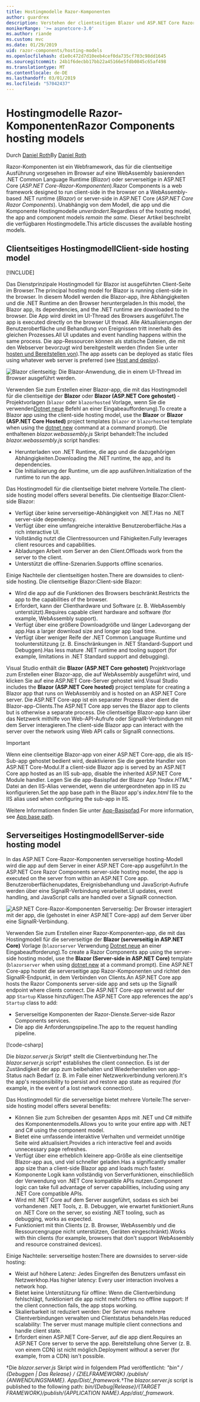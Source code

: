 ```yaml
---
title: Hostingmodelle Razor-Komponenten
author: guardrex
description: Verstehen der clientseitigen Blazor und ASP.NET Core Razor Serverkomponenten Hostingmodelle.
monikerRange: '>= aspnetcore-3.0'
ms.author: riande
ms.custom: mvc
ms.date: 01/29/2019
uid: razor-components/hosting-models
ms.openlocfilehash: d1e0c472d7d10eeb4cef0da735cf703c98dd1645
ms.sourcegitcommit: 24b1f6decbb17bb22a45166e5fdb0845c65af498
ms.translationtype: MT
ms.contentlocale: de-DE
ms.lasthandoff: 03/01/2019
ms.locfileid: "57042437"
---
```

# <a name="razor-components-hosting-models"></a><span data-ttu-id="8ab71-103">Hostingmodelle Razor-Komponenten</span><span class="sxs-lookup"><span data-stu-id="8ab71-103">Razor Components hosting models</span></span>

<span data-ttu-id="8ab71-104">Durch [Daniel Roth](https://github.com/danroth27)</span><span class="sxs-lookup"><span data-stu-id="8ab71-104">By [Daniel Roth](https://github.com/danroth27)</span></span>

<span data-ttu-id="8ab71-105">Razor-Komponenten ist ein Webframework, das für die clientseitige Ausführung vorgesehen im Browser auf eine WebAssembly basierenden .NET Common Language Runtime (*Blazor*) oder serverseitige in ASP.NET Core (*ASP.NET Core-Razor-Komponenten*).</span><span class="sxs-lookup"><span data-stu-id="8ab71-105">Razor Components is a web framework designed to run client-side in the browser on a WebAssembly-based .NET runtime (*Blazor*) or server-side in ASP.NET Core (*ASP.NET Core Razor Components*).</span></span> <span data-ttu-id="8ab71-106">Unabhängig von dem Modell, die app und die Komponente Hostingmodelle *unverändert*.</span><span class="sxs-lookup"><span data-stu-id="8ab71-106">Regardless of the hosting model, the app and component models *remain the same*.</span></span> <span data-ttu-id="8ab71-107">Dieser Artikel beschreibt die verfügbaren Hostingmodelle.</span><span class="sxs-lookup"><span data-stu-id="8ab71-107">This article discusses the available hosting models.</span></span>

## <a name="client-side-hosting-model"></a><span data-ttu-id="8ab71-108">Clientseitiges Hostingmodell</span><span class="sxs-lookup"><span data-stu-id="8ab71-108">Client-side hosting model</span></span>

[!INCLUDE[](~/includes/razor-components-preview-notice.md)]

<span data-ttu-id="8ab71-109">Das Dienstprinzipale Hostingmodell für Blazor ist ausgeführten Client-Seite im Browser.</span><span class="sxs-lookup"><span data-stu-id="8ab71-109">The principal hosting model for Blazor is running client-side in the browser.</span></span> <span data-ttu-id="8ab71-110">In diesem Modell werden die Blazor-app, ihre Abhängigkeiten und die .NET Runtime an den Browser heruntergeladen.</span><span class="sxs-lookup"><span data-stu-id="8ab71-110">In this model, the Blazor app, its dependencies, and the .NET runtime are downloaded to the browser.</span></span> <span data-ttu-id="8ab71-111">Die App wird direkt im UI-Thread des Browsers ausgeführt.</span><span class="sxs-lookup"><span data-stu-id="8ab71-111">The app is executed directly on the browser UI thread.</span></span> <span data-ttu-id="8ab71-112">Alle Aktualisierungen der Benutzeroberfläche und Behandlung von Ereignissen tritt innerhalb des gleichen Prozesses.</span><span class="sxs-lookup"><span data-stu-id="8ab71-112">All UI updates and event handling happens within the same process.</span></span> <span data-ttu-id="8ab71-113">Die app-Ressourcen können als statische Dateien, die mit den Webserver bevorzugt wird bereitgestellt werden (finden Sie unter [hosten und Bereitstellen von](xref:host-and-deploy/razor-components/index)).</span><span class="sxs-lookup"><span data-stu-id="8ab71-113">The app assets can be deployed as static files using whatever web server is preferred (see [Host and deploy](xref:host-and-deploy/razor-components/index)).</span></span>

![Blazor clientseitig: Die Blazor-Anwendung, die in einem UI-Thread im Browser ausgeführt werden.](hosting-models/_static/client-side.png)

<span data-ttu-id="8ab71-115">Verwenden Sie zum Erstellen einer Blazor-app, die mit das Hostingmodell für die clientseitige der **Blazor** oder **Blazor (ASP.NET Core gehostet)** -Projektvorlagen (`blazor` oder `blazorhosted` Vorlage, wenn Sie die verwenden[Dotnet neue](/dotnet/core/tools/dotnet-new) Befehl an einer Eingabeaufforderung).</span><span class="sxs-lookup"><span data-stu-id="8ab71-115">To create a Blazor app using the client-side hosting model, use the **Blazor** or **Blazor (ASP.NET Core Hosted)** project templates (`blazor` or `blazorhosted` template when using the [dotnet new](/dotnet/core/tools/dotnet-new) command at a command prompt).</span></span> <span data-ttu-id="8ab71-116">Die enthaltenen *blazor.webassembly.js* Skript behandelt:</span><span class="sxs-lookup"><span data-stu-id="8ab71-116">The included *blazor.webassembly.js* script handles:</span></span>

* <span data-ttu-id="8ab71-117">Herunterladen von .NET Runtime, die app und die dazugehörigen Abhängigkeiten.</span><span class="sxs-lookup"><span data-stu-id="8ab71-117">Downloading the .NET runtime, the app, and its dependencies.</span></span>
* <span data-ttu-id="8ab71-118">Die Initialisierung der Runtime, um die app ausführen.</span><span class="sxs-lookup"><span data-stu-id="8ab71-118">Initialization of the runtime to run the app.</span></span>

<span data-ttu-id="8ab71-119">Das Hostingmodell für die clientseitige bietet mehrere Vorteile.</span><span class="sxs-lookup"><span data-stu-id="8ab71-119">The client-side hosting model offers several benefits.</span></span> <span data-ttu-id="8ab71-120">Die clientseitige Blazor:</span><span class="sxs-lookup"><span data-stu-id="8ab71-120">Client-side Blazor:</span></span>

* <span data-ttu-id="8ab71-121">Verfügt über keine serverseitige-Abhängigkeit von .NET.</span><span class="sxs-lookup"><span data-stu-id="8ab71-121">Has no .NET server-side dependency.</span></span>
* <span data-ttu-id="8ab71-122">Verfügt über eine umfangreiche interaktive Benutzeroberfläche.</span><span class="sxs-lookup"><span data-stu-id="8ab71-122">Has a rich interactive UI.</span></span>
* <span data-ttu-id="8ab71-123">Vollständig nutzt die Clientressourcen und Fähigkeiten.</span><span class="sxs-lookup"><span data-stu-id="8ab71-123">Fully leverages client resources and capabilities.</span></span>
* <span data-ttu-id="8ab71-124">Abladungen Arbeit vom Server an den Client.</span><span class="sxs-lookup"><span data-stu-id="8ab71-124">Offloads work from the server to the client.</span></span>
* <span data-ttu-id="8ab71-125">Unterstützt die offline-Szenarien.</span><span class="sxs-lookup"><span data-stu-id="8ab71-125">Supports offline scenarios.</span></span>

<span data-ttu-id="8ab71-126">Einige Nachteile der clientseitigen hosten.</span><span class="sxs-lookup"><span data-stu-id="8ab71-126">There are downsides to client-side hosting.</span></span> <span data-ttu-id="8ab71-127">Die clientseitige Blazor:</span><span class="sxs-lookup"><span data-stu-id="8ab71-127">Client-side Blazor:</span></span>

* <span data-ttu-id="8ab71-128">Wird die app auf die Funktionen des Browsers beschränkt.</span><span class="sxs-lookup"><span data-stu-id="8ab71-128">Restricts the app to the capabilities of the browser.</span></span>
* <span data-ttu-id="8ab71-129">Erfordert, kann der Clienthardware und Software (z. B. WebAssembly unterstützt).</span><span class="sxs-lookup"><span data-stu-id="8ab71-129">Requires capable client hardware and software (for example, WebAssembly support).</span></span>
* <span data-ttu-id="8ab71-130">Verfügt über eine größere Downloadgröße und länger Ladevorgang der app.</span><span class="sxs-lookup"><span data-stu-id="8ab71-130">Has a larger download size and longer app load time.</span></span>
* <span data-ttu-id="8ab71-131">Verfügt über weniger Reife der .NET Common Language Runtime und toolunterstützung (z. B. Einschränkungen in .NET Standard-Support und Debuggen).</span><span class="sxs-lookup"><span data-stu-id="8ab71-131">Has less mature .NET runtime and tooling support (for example, limitations in .NET Standard support and debugging).</span></span>

<span data-ttu-id="8ab71-132">Visual Studio enthält die **Blazor (ASP.NET Core gehostet)** Projektvorlage zum Erstellen einer Blazor-app, die auf WebAssembly ausgeführt wird, und klicken Sie auf eine ASP.NET Core-Server gehostet wird.</span><span class="sxs-lookup"><span data-stu-id="8ab71-132">Visual Studio includes the **Blazor (ASP.NET Core hosted)** project template for creating a Blazor app that runs on WebAssembly and is hosted on an ASP.NET Core server.</span></span> <span data-ttu-id="8ab71-133">Die ASP.NET Core-app ist ein separater Prozess aber dient die Blazor-app-Clients.</span><span class="sxs-lookup"><span data-stu-id="8ab71-133">The ASP.NET Core app serves the Blazor app to clients but is otherwise a separate process.</span></span> <span data-ttu-id="8ab71-134">Die clientseitige Blazor-app kann über das Netzwerk mithilfe von Web-API-Aufrufe oder SignalR-Verbindungen mit dem Server interagieren.</span><span class="sxs-lookup"><span data-stu-id="8ab71-134">The client-side Blazor app can interact with the server over the network using Web API calls or SignalR connections.</span></span>

> [!IMPORTANT]
> <span data-ttu-id="8ab71-135">Wenn eine clientseitige Blazor-app von einer ASP.NET Core-app, die als IIS-Sub-app gehostet bedient wird, deaktivieren Sie die geerbte Handler von ASP.NET Core-Modul.</span><span class="sxs-lookup"><span data-stu-id="8ab71-135">If a client-side Blazor app is served by an ASP.NET Core app hosted as an IIS sub-app, disable the inherited ASP.NET Core Module handler.</span></span> <span data-ttu-id="8ab71-136">Legen Sie die app-Basispfad der Blazor App *"Index.HTML"* Datei an den IIS-Alias verwendet, wenn die untergeordneten app in IIS zu konfigurieren.</span><span class="sxs-lookup"><span data-stu-id="8ab71-136">Set the app base path in the Blazor app's *index.html* file to the IIS alias used when configuring the sub-app in IIS.</span></span>
>
> <span data-ttu-id="8ab71-137">Weitere Informationen finden Sie unter [App-Basispfad](xref:host-and-deploy/razor-components/index#app-base-path).</span><span class="sxs-lookup"><span data-stu-id="8ab71-137">For more information, see [App base path](xref:host-and-deploy/razor-components/index#app-base-path).</span></span>

## <a name="server-side-hosting-model"></a><span data-ttu-id="8ab71-138">Serverseitiges Hostingmodell</span><span class="sxs-lookup"><span data-stu-id="8ab71-138">Server-side hosting model</span></span>

<span data-ttu-id="8ab71-139">In das ASP.NET Core-Razor-Komponenten serverseitige hosting-Modell wird die app auf dem Server in einer ASP.NET Core-app ausgeführt.</span><span class="sxs-lookup"><span data-stu-id="8ab71-139">In the ASP.NET Core Razor Components server-side hosting model, the app is executed on the server from within an ASP.NET Core app.</span></span> <span data-ttu-id="8ab71-140">Benutzeroberflächenupdates, Ereignisbehandlung und JavaScript-Aufrufe werden über eine SignalR-Verbindung verarbeitet.</span><span class="sxs-lookup"><span data-stu-id="8ab71-140">UI updates, event handling, and JavaScript calls are handled over a SignalR connection.</span></span>

![ASP.NET Core-Razor-Komponenten Serverseitig: Der Browser interagiert mit der app, die (gehostet in einer ASP.NET Core-app) auf dem Server über eine SignalR-Verbindung.](hosting-models/_static/server-side.png)

<span data-ttu-id="8ab71-142">Verwenden Sie zum Erstellen einer Razor-Komponenten-app, die mit das Hostingmodell für die serverseitige der **Blazor (serverseitig in ASP.NET Core)** Vorlage (`blazorserver` Verwendung [Dotnet neue](/dotnet/core/tools/dotnet-new) an einer Eingabeaufforderung).</span><span class="sxs-lookup"><span data-stu-id="8ab71-142">To create a Razor Components app using the server-side hosting model, use the **Blazor (Server-side in ASP.NET Core)** template (`blazorserver` when using [dotnet new](/dotnet/core/tools/dotnet-new) at a command prompt).</span></span> <span data-ttu-id="8ab71-143">Eine ASP.NET Core-app hostet die serverseitige app Razor-Komponenten und richtet den SignalR-Endpunkt, in dem Verbinden von Clients.</span><span class="sxs-lookup"><span data-stu-id="8ab71-143">An ASP.NET Core app hosts the Razor Components server-side app and sets up the SignalR endpoint where clients connect.</span></span> <span data-ttu-id="8ab71-144">Die ASP.NET Core-app verweist auf der app `Startup` Klasse hinzufügen:</span><span class="sxs-lookup"><span data-stu-id="8ab71-144">The ASP.NET Core app references the app's `Startup` class to add:</span></span>

* <span data-ttu-id="8ab71-145">Serverseitige Komponenten der Razor-Dienste.</span><span class="sxs-lookup"><span data-stu-id="8ab71-145">Server-side Razor Components services.</span></span>
* <span data-ttu-id="8ab71-146">Die app die Anforderungspipeline.</span><span class="sxs-lookup"><span data-stu-id="8ab71-146">The app to the request handling pipeline.</span></span>

[!code-csharp[](hosting-models/samples_snapshot/Startup.cs?highlight=5,27)]

<span data-ttu-id="8ab71-147">Die *blazor.server.js* Skript&dagger; stellt die Clientverbindung her.</span><span class="sxs-lookup"><span data-stu-id="8ab71-147">The *blazor.server.js* script&dagger; establishes the client connection.</span></span> <span data-ttu-id="8ab71-148">Es ist der Zuständigkeit der app zum beibehalten und Wiederherstellen von app-Status nach Bedarf (z. B. im Falle einer Netzwerkverbindung verloren).</span><span class="sxs-lookup"><span data-stu-id="8ab71-148">It's the app's responsibility to persist and restore app state as required (for example, in the event of a lost network connection).</span></span>

<span data-ttu-id="8ab71-149">Das Hostingmodell für die serverseitige bietet mehrere Vorteile:</span><span class="sxs-lookup"><span data-stu-id="8ab71-149">The server-side hosting model offers several benefits:</span></span>

* <span data-ttu-id="8ab71-150">Können Sie zum Schreiben der gesamten Apps mit .NET und C# mithilfe des Komponentenmodells.</span><span class="sxs-lookup"><span data-stu-id="8ab71-150">Allows you to write your entire app with .NET and C# using the component model.</span></span>
* <span data-ttu-id="8ab71-151">Bietet eine umfassende interaktive Verhalten und vermeidet unnötige Seite wird aktualisiert.</span><span class="sxs-lookup"><span data-stu-id="8ab71-151">Provides a rich interactive feel and avoids unnecessary page refreshes.</span></span>
* <span data-ttu-id="8ab71-152">Verfügt über eine erheblich kleinere app-Größe als eine clientseitige Blazor-app aus, und viel schneller geladen.</span><span class="sxs-lookup"><span data-stu-id="8ab71-152">Has a significantly smaller app size than a client-side Blazor app and loads much faster.</span></span>
* <span data-ttu-id="8ab71-153">Komponente Logik kann vollständig von Serverfunktionen, einschließlich der Verwendung von .NET Core kompatible APIs nutzen.</span><span class="sxs-lookup"><span data-stu-id="8ab71-153">Component logic can take full advantage of server capabilities, including using any .NET Core compatible APIs.</span></span>
* <span data-ttu-id="8ab71-154">Wird mit .NET Core auf dem Server ausgeführt, sodass es sich bei vorhandenen .NET Tools, z. B. Debuggen, wie erwartet funktioniert.</span><span class="sxs-lookup"><span data-stu-id="8ab71-154">Runs on .NET Core on the server, so existing .NET tooling, such as debugging, works as expected.</span></span>
* <span data-ttu-id="8ab71-155">Funktioniert mit thin Clients (z. B. Browser, WebAssembly und die Ressourcengruppe nicht unterstützen, Geräten eingeschränkt).</span><span class="sxs-lookup"><span data-stu-id="8ab71-155">Works with thin clients (for example, browsers that don't support WebAssembly and resource constrained devices).</span></span>

<span data-ttu-id="8ab71-156">Einige Nachteile: serverseitige hosten:</span><span class="sxs-lookup"><span data-stu-id="8ab71-156">There are downsides to server-side hosting:</span></span>

* <span data-ttu-id="8ab71-157">Weist auf höhere Latenz: Jedes Eingreifen des Benutzers umfasst ein Netzwerkhop.</span><span class="sxs-lookup"><span data-stu-id="8ab71-157">Has higher latency: Every user interaction involves a network hop.</span></span>
* <span data-ttu-id="8ab71-158">Bietet keine Unterstützung für offline: Wenn die Clientverbindung fehlschlägt, funktioniert die app nicht mehr.</span><span class="sxs-lookup"><span data-stu-id="8ab71-158">Offers no offline support: If the client connection fails, the app stops working.</span></span>
* <span data-ttu-id="8ab71-159">Skalierbarkeit ist reduziert werden: Der Server muss mehrere Clientverbindungen verwalten und Clientstatus behandeln.</span><span class="sxs-lookup"><span data-stu-id="8ab71-159">Has reduced scalability: The server must manage multiple client connections and handle client state.</span></span>
* <span data-ttu-id="8ab71-160">Erfordert einen ASP.NET Core-Server, auf die app dient.</span><span class="sxs-lookup"><span data-stu-id="8ab71-160">Requires an ASP.NET Core server to serve the app.</span></span> <span data-ttu-id="8ab71-161">Bereitstellung ohne Server (z. B. von einem CDN) ist nicht möglich.</span><span class="sxs-lookup"><span data-stu-id="8ab71-161">Deployment without a server (for example, from a CDN) isn't possible.</span></span>

<span data-ttu-id="8ab71-162">&dagger;Die *blazor.server.js* Skript wird in folgendem Pfad veröffentlicht: *"bin" / {Debuggen | Das Release} / {ZIELFRAMEWORK} /publish/ {ANWENDUNGSNAME}. App/Dist/_framework*.</span><span class="sxs-lookup"><span data-stu-id="8ab71-162">&dagger;The *blazor.server.js* script is published to the following path: *bin/{Debug|Release}/{TARGET FRAMEWORK}/publish/{APPLICATION NAME}.App/dist/_framework*.</span></span>
